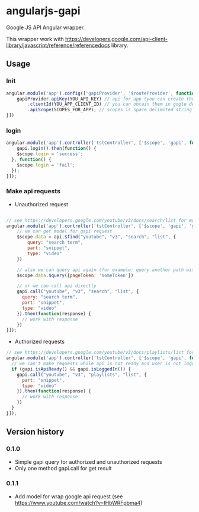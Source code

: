 angularjs-gapi
====

Google JS API Angular wrapper.

This wrapper work with https://developers.google.com/api-client-library/javascript/reference/referencedocs library.

## Usage

### Init

```javascript
angular.module('app').config(['gapiProvider', '$routeProvider', function(gapiProvider, $routeProvider) {
	gapiProvider.apiKey(YOU_API_KEY) // api for app (you can create them in dev console)
        .clientId(YOU_APP_CLIENT_ID) // you can obtain them in gogle dev console
        .apiScope(SCOPES_FOR_APP); // scopes is space delimited string
}])
```

### login

```javascript
angular.module('app').controller('tstController', ['$scope', 'gapi', function($scope, gapi) {
	gapi.login().then(function() {
    $scope.login = 'success';
  }, function() {
    $scope.login = 'fail';
  });
}]);
```

### Make api requests

* Unauthorized request

```javascript

// see https://developers.google.com/youtube/v3/docs/search/list for more information
angular.module('app').controller('tstController', ['$scope', 'gapi', 'gapiModel', function($scope, gapi, api) {
    // we can get model for gapi request
    $scope.data = api.$find("youtube", "v3", "search", "list", {
        query: "search term",
        part: "snippet",
        type: "video"
    })

    // also we can query api again (for example: query another path with new pageToken)
    $scope.data.$query({pageToken: 'someToken'})

    // or we can call api directly
    gapi.call("youtube", "v3", "search", "list", {
      query: "search term",
      part: "snippet",
      type: "video"
    }).then(function(response) {
      // work with response
    })
}]);

```

* Authorized requests

```javascript
// see https://developers.google.com/youtube/v3/docs/playlists/list for information about api
angular.module('app').controller('tstController', ['$scope', 'gapi', function($scope, gapi) {
  // we can't make requests while api is not ready and user is not logged in
  if (gapi.isApiReady() && gapi.isLoggedIn()) {
  	gapi.call("youtube", "v3", "playlists", "list", {
      part: "snippet",
      type: "video"
    }).then(function(response) {
      // work with response
    })
  }
}]);
```

## Version history
### 0.1.0
* Simple gapi query for authorized and unauthorized requests
* Only one method gapi.call for get result

### 0.1.1
* Add model for wrap google api request (see https://www.youtube.com/watch?v=lHbWRFpbma4)